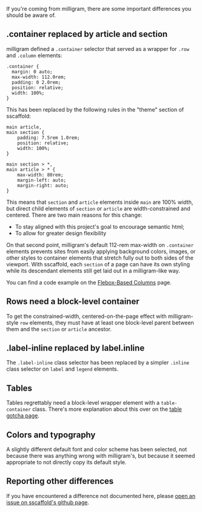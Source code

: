 If you're coming from milligram, there are some important differences you should be aware of.

## .container replaced by article and section

milligram defined a `.container` selector that served as a wrapper for `.row` and `.column` elements:
```
.container {
  margin: 0 auto;
  max-width: 112.0rem;
  padding: 0 2.0rem;
  position: relative;
  width: 100%;
}
```

This has been replaced by the following rules in the "theme" section of sscaffold:
```
main article,
main section {
    padding: 7.5rem 1.0rem;
    position: relative;
    width: 100%;
}

main section > *,
main article > * {
    max-width: 80rem;
    margin-left: auto;
    margin-right: auto;
}
```

This means that `section` and `article` elements inside `main` are 100% width, but direct child elements of `section` or `article` are width-constrained and centered. There are two main reasons for this change:

* To stay aligned with this project's goal to encourage semantic html;
* To allow for greater design flexibility

On that second point, milligram's default 112-rem max-width on `.container` elements prevents sites from easily applying background colors, images, or other styles to container elements that stretch fully out to both sides of the viewport. With sscaffold, each `section` of a page can have its own styling while its descendant elements still get laid out in a milligram-like way.

You can find a code example on the [Flebox-Based Columns](../../sections/flexbox/index.md) page.


## Rows need a block-level container

To get the constrained-width, centered-on-the-page effect with milligram-style `row` elements, they must have at least one block-level parent between them and the `section` or `article` ancestor.


## .label-inline replaced by label.inline

The `.label-inline` class selector has been replaced by a simpler `.inline` class selector on `label` and `legend` elements.


## Tables

Tables regrettably need a block-level wrapper element with a `table-container` class. There's more explanation about this over on the [table gotcha page](../../ysk/tables/index.md).


## Colors and typography

A slightly different default font and color scheme has been selected, not because there was anything wrong with milligram's, but because it seemed appropriate to not directly copy its default style.


## Reporting other differences

If you have encountered a difference not documented here, please [open an issue on sscaffold's github page](https://github.com/robsheldon/sscaffold-css/issues).